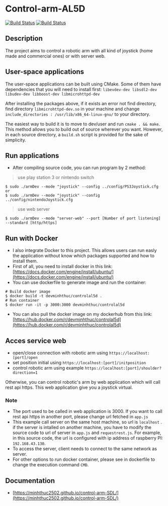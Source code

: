 # Control-arm-AL5D
[![Build Status](https://travis-ci.com/minhthuc2502/control-arm-SDL.svg?branch=master)](https://travis-ci.com/minhthuc2502/control-arm-SDL) [![Build Status](https://img.shields.io/badge/cpplint-0%20error-brightgreen)](https://travis-ci.com/github/minhthuc2502/control-arm-SDL/builds/168084680)

## Description
The project aims to control a robotic arm with all kind of joystick (home made and commercial ones) or with server web.

## User-space applications

The user-space applications can be built using CMake. Some of them have dependencies that you will need to install first: `libevdev-dev libsdl2-dev libudev-dev libboost-dev libmicrohttpd-dev`

After installing the packages above, if it exists an error not find directory, find directory `libmicrohttpd-dev.so` in your machine and change `include_directories : /usr/lib/x86_64-linux-gnu/` to your directory.

The easiest way to build it is to move to dev/user and run `cmake . && make`. This method allows you to build out of source wherever you want.
However, in each source directory, a `build.sh` script is provided for the sake of simplicity.

## Run applications
- After compiling source code, you can run program by 2 method:
> use play station 3 or nintendo switch
```
$ sudo ./armDev --mode "joystick" --config ../config/PS3Joystick.cfg
or 
$ sudo ./armDev --mode "joystick" --config ../config/nintendoJoystick.cfg
```
> use web server
```
$ sudo ./armDev --mode "server-web" --port [Number of port listening] --standard [http/https]
```

## Run with Docker
- I also integrate Docker to this project. This allows users can run easly the application without know which packages supported and how to install them.
- First of all, you need to install docker in this link: [https://docs.docker.com/engine/install/ubuntu/](https://docs.docker.com/engine/install/ubuntu/)
- You can use dockerfile to generate image and run the container:

```
# Build docker image
$ docker build -t devminhthuc/controlal5d .
# Run container
$ docker run -it -p 3000:3000 devminhthuc/controlal5d
```
- You can also pull the docker image on my dockerhub from this link:
[https://hub.docker.com/r/devminhthuc/controlal5d](https://hub.docker.com/r/devminhthuc/controlal5d)

## Acces service web

- open/close connection with robotic arm using `https://localhost:[port]/open`
- set position initial using `https://localhost:[port]/initposition`
- control robotic arm using example `https://localhost:[port]/shoulder?direction=1`

Otherwise, you can control robotic's arm by web application which will call rest api https. This web application give you a joystick virtual.

### Note

- The port used to be called in web application is 3000. If you want to call rest api https in another port, please change url fetched in `app.js` 
- This example call server on the same host machine, so url is `localhost` . if the server is intalled on another machine, you have to modify the source code to url of server in `app.js` and `requestrest.js`. For example, in this source code, the url is configured with ip address of raspberry PI: `192.168.43.130`.
- To access the server, client needs to connect to the same network as server.
- For other options to run docker container, please see in dockerfile to change the execution command `CMD`.

## Documentation

- [https://minhthuc2502.github.io/control-arm-SDL/](https://minhthuc2502.github.io/control-arm-SDL/)
